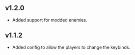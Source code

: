 ## v1.2.0
* Added support for modded enemies.

## v1.1.2
* Added config to allow the players to change the keybinds.
